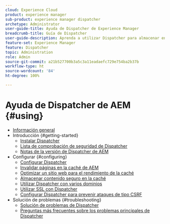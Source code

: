 ```yaml
---
cloud: Experience Cloud
product: experience manager
sub-product: experience manager dispatcher
archetype: Administrator
user-guide-title: Ayuda de Dispatcher de Experience Manager
breadcrumb-title: Guía de Dispatcher
user-guide-description: Aprenda a utilizar Dispatcher para almacenar en caché, equilibrar la carga y mejorar la seguridad de su servidor de AEM.
feature-set: Experience Manager
feature: Dispatcher
topic: Administration
role: Admin
source-git-commit: a21b527700b3a5c3a11eadaefc729e754ba2b37b
workflow-type: ht
source-wordcount: '84'
ht-degree: 100%

---
```



# Ayuda de Dispatcher de AEM {#using}

+ [Información general](dispatcher.md)
+ Introducción {#getting-started}
   + [Instalar Dispatcher](dispatcher-install.md)
   + [Lista de comprobación de seguridad de Dispatcher](security-checklist.md)
   + [Notas de la versión de Dispatcher de AEM](release-notes.md)
+ Configurar {#configuring}
   + [Configurar Dispatcher](dispatcher-configuration.md)
   + [Invalidar páginas en la caché de AEM](page-invalidate.md)
   + [Optimizar un sitio web para el rendimiento de la caché](https://helpx.adobe.com/es/experience-manager/6-5/sites/deploying/using/configuring-performance.html)
   + [Almacenar contenido seguro en la caché](permissions-cache.md)
   + [Utilizar Dispatcher con varios dominios ](dispatcher-domains.md)
   + [Utilizar SSL con Dispatcher](dispatcher-ssl.md)
   + [Configurar Dispatcher para prevenir ataques de tipo CSRF](configuring-dispatcher-to-prevent-csrf.md)
+ Solución de problemas {#troubleshooting}
   + [Solución de problemas de Dispatcher](dispatcher-troubleshooting.md)
   + [Preguntas más frecuentes sobre los problemas principales de Dispatcher](dispatcher-faq.md)
